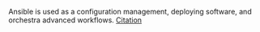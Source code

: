 Ansible is used as a configuration management, deploying software, and orchestra advanced workflows. [Citation](https://www.redhat.com/en/ansible-collaborative/how-ansible-works)
